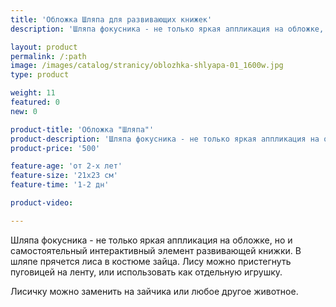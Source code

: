 ```yaml
---
title: 'Обложка Шляпа для развивающих книжек'
description: 'Шляпа фокусника - не только яркая аппликация на обложке, но и самостоятельный интерактивный элемент развивающей книжки. В шляпе прячется лиса в костюме зайца.'

layout: product
permalink: /:path
image: /images/catalog/stranicy/oblozhka-shlyapa-01_1600w.jpg
type: product

weight: 11
featured: 0
new: 0

product-title: 'Обложка "Шляпа"'
product-description: 'Шляпа фокусника - не только яркая аппликация на обложке, но и самостоятельный интерактивный элемент развивающей книжки. В шляпе прячется лиса в костюме зайца. Лису можно пристегнуть пуговицей на ленту, или использовать как отдельную игрушку.<br /><br />Лисичку можно заменить на зайчика или любое другое животное.'
product-price: '500'

feature-age: 'от 2-х лет'
feature-size: '21х23 см'
feature-time: '1-2 дн'

product-video: 

---
```

Шляпа фокусника - не только яркая аппликация на обложке, но и самостоятельный интерактивный элемент развивающей книжки. В шляпе прячется лиса в костюме зайца. Лису можно пристегнуть пуговицей на ленту, или использовать как отдельную игрушку.

Лисичку можно заменить на зайчика или любое другое животное.